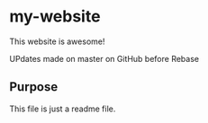 # my-website

This website is awesome!

UPdates made on master on GitHub before Rebase

## Purpose

This file is just a readme file.
